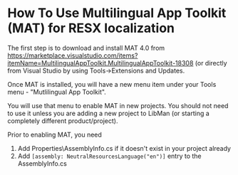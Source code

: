 # How To Use Multilingual App Toolkit (MAT) for RESX localization

The first step is to download and install MAT 4.0 from https://marketplace.visualstudio.com/items?itemName=MultilingualAppToolkit.MultilingualAppToolkit-18308 (or directly from Visual Studio by using Tools->Extensions and Updates.

Once MAT is installed, you will have a new menu item under your Tools menu - "Mutlilingual App Toolkit". 

You will use that menu to enable MAT in new projects. You should not need to use it unless you are adding a new project to LibMan (or starting a completely different product/project). 

Prior to enabling MAT, you need 

1. Add Properties\AssemblyInfo.cs if it doesn't exist in your project already
2. Add ```[assembly: NeutralResourcesLanguage("en")]``` entry to the AssemblyInfo.cs
